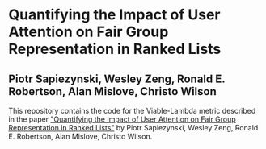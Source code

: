 # Quantifying the Impact of User Attention on Fair Group Representation in Ranked Lists
## Piotr Sapiezynski, Wesley Zeng, Ronald E. Robertson, Alan Mislove, Christo Wilson

This repository contains the code for the Viable-Lambda metric described in the paper ["Quantifying the Impact of User Attention on Fair Group Representation in Ranked Lists"](https://arxiv.org/abs/1901.10437) by Piotr Sapiezynski, Wesley Zeng, Ronald E. Robertson, Alan Mislove, Christo Wilson. 